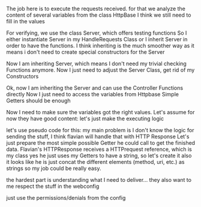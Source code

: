 The job here is to execute the requests received.
for that we analyze the content of several variables from the class HttpBase
I think we still need to fill in the values

For verifying, we use the class Server, which offers testing functions
So I either instantiate Server in my HandleRequests Class or I inherit Server in order to have the functions.
I think inheriting is the much smoother way as it means i don't need to create special constructors for the Server

Now I am inheriting Server, which means I don't need my trivial checking Functions anymore.
Now I just need to adjust the Server Class, get rid of my Constructors

Ok, now I am inheriting the Server and can use the Controller Functions directly
Now I just need to access the variables from Httpbase
Simple Getters should be enough

Now I need to make sure the variables got the right values.
Let's assume for now they have good content:
let's just make the executing logic

let's use pseudo code for this:
my main problem is I don't know the logic for sending the stuff,
I think flavian will handle that with HTTP Response
Let's just prepare the most simple possible Getter he could call to get the finished data.
Flavian's HTTPResponse receives a HTTPrequest reference, which is my class
yes he just uses my Getters to have a string, so let's create it
also it looks like he is just concat the different elements (method, uri, etc.) as strings
so my job could be really easy.

the hardest part is understanding what I need to deliver...
they also want to me respect the stuff in the webconfig

just use the permissions/denials from the config